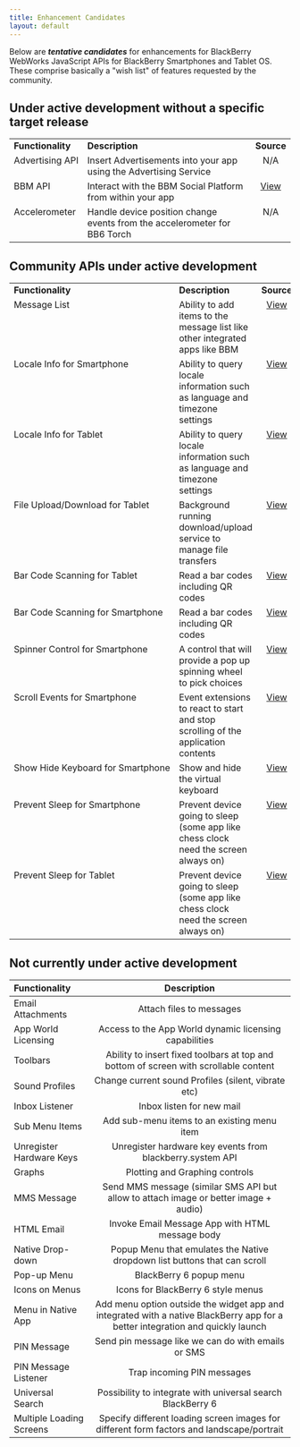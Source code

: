 ```yaml
---
title: Enhancement Candidates
layout: default
---
```



Below are _**tentative candidates**_ for enhancements for BlackBerry WebWorks JavaScript APIs for BlackBerry Smartphones and Tablet OS.  These comprise basically a "wish list" of features requested by the community.

## Under active development without a specific target release

 <table>
	<tr>
		<td style="font-weight: bold;">Functionality</td>
		<td style="font-weight: bold;">Description</td>
		<td style="font-weight: bold;text-align:center">Source</td>
	</tr>
	<tr>
		<td style="vertical-align:top;white-space:nowrap;">Advertising API</td>
		<td style="vertical-align:top;">Insert Advertisements into your app using the Advertising Service</td>
		<td style="vertical-align:top;text-align:center">N/A</td>
	</tr>
	<tr>
		<td style="vertical-align:top;white-space:nowrap;">BBM API </td>
		<td style="vertical-align:top;">Interact with the BBM Social Platform from within your app </td>
		<td style="vertical-align:top;text-align:center"><a href="http://us.blackberry.com/developers/blackberrymessenger/">View</a></td>
	</tr>
	<tr>
		<td style="vertical-align:top;white-space:nowrap;">Accelerometer</td>
		<td style="vertical-align:top;">Handle device position change events from the accelerometer for BB6 Torch</td>
		<td style="vertical-align:top;text-align:center">N/A</td>
	</tr>
 </table>
 
 
## Community APIs under active development

 <table>
	<tr>
		<td style="font-weight: bold;">Functionality</td>
		<td style="font-weight: bold;">Description</td>
		<td style="font-weight: bold;text-align:center">Source</td>
	</tr>
	<tr>
		<td style="vertical-align:top;white-space:nowrap;">Message List</td>
		<td style="vertical-align:top;">Ability to add items to the message list like other integrated apps like BBM</td>
		<td style="vertical-align:top;text-align:center"><a href="https://github.com/blackberry/WebWorks-Community-APIs/tree/master/Smartphone/MessageList">View</a></td>
	</tr>
	<tr>
		<td style="vertical-align:top;white-space:nowrap;">Locale Info for Smartphone </td>
		<td style="vertical-align:top;">Ability to query locale information such as language and timezone settings </td>
		<td style="vertical-align:top;text-align:center"><a href="https://github.com/blackberry/WebWorks-Community-APIs/tree/master/Smartphone/Locale">View</a></td>
	</tr>
	<tr>
		<td style="vertical-align:top;white-space:nowrap;">Locale Info for Tablet </td>
		<td style="vertical-align:top;">Ability to query locale information such as language and timezone settings </td>
		<td style="vertical-align:top;text-align:center"><a href="https://github.com/blackberry/WebWorks-Community-APIs/tree/master/Tablet/Locale">View</a></td>
	</tr>
	<tr>
		<td style="vertical-align:top;white-space:nowrap;">File Upload/Download for Tablet</td>
		<td style="vertical-align:top;">Background running download/upload service to manage file transfers</td>
		<td style="vertical-align:top;text-align:center"><a href="https://github.com/blackberry/WebWorks-Community-APIs/tree/master/Tablet/UploadDownload">View</a></td>
	</tr>
	<tr>
		<td style="vertical-align:top;white-space:nowrap;">Bar Code Scanning for Tablet</td>
		<td style="vertical-align:top;"> Read a bar codes including QR codes</td>
		<td style="vertical-align:top;text-align:center"><a href="https://github.com/blackberry/WebWorks-Community-APIs/tree/master/Tablet/Barcode">View</a></td>
	</tr>
	<tr>
		<td style="vertical-align:top;white-space:nowrap;">Bar Code Scanning for Smartphone</td>
		<td style="vertical-align:top;"> Read a bar codes including QR codes</td>
		<td style="vertical-align:top;text-align:center"><a href="https://github.com/blackberry/WebWorks-Community-APIs/tree/master/Smartphone/Barcode">View</a></td>
	</tr>
	<tr>
		<td style="vertical-align:top;white-space:nowrap;">Spinner Control for Smartphone</td>
		<td style="vertical-align:top;">A control that will provide a pop up spinning wheel to pick choices</td>
		<td style="vertical-align:top;text-align:center"><a href="https://github.com/blackberry/WebWorks-Community-APIs/tree/master/Smartphone/SpinnerControl">View</a></td>
	</tr>
	<tr>
		<td style="vertical-align:top;white-space:nowrap;">Scroll Events for Smartphone</td>
		<td style="vertical-align:top;">Event extensions to react to start and stop scrolling of the application contents</td>
		<td style="vertical-align:top;text-align:center"><a href="https://github.com/blackberry/WebWorks-Community-APIs/tree/master/Smartphone/Screen">View</a></td>
	</tr>
	<tr>
		<td style="vertical-align:top;white-space:nowrap;">Show Hide Keyboard for Smartphone</td>
		<td style="vertical-align:top;">Show and hide the virtual keyboard</td>
		<td style="vertical-align:top;text-align:center"><a href="https://github.com/blackberry/WebWorks-Community-APIs/tree/master/Smartphone/Screen">View</a></td>
	</tr>
	<tr>
		<td style="vertical-align:top;white-space:nowrap;">Prevent Sleep for Smartphone</td>
		<td style="vertical-align:top;">Prevent device going to sleep (some app like chess clock need the screen always on)</td>
		<td style="vertical-align:top;text-align:center"><a href="https://github.com/blackberry/WebWorks-Community-APIs/tree/master/Smartphone/Sleep">View</a></td>
	</tr>
	<tr>
		<td style="vertical-align:top;white-space:nowrap;">Prevent Sleep for Tablet</td>
		<td style="vertical-align:top;">Prevent device going to sleep (some app like chess clock need the screen always on)</td>
		<td style="vertical-align:top;text-align:center"><a href="https://github.com/blackberry/WebWorks-Community-APIs/tree/master/Tablet/sleep">View</a></td>
	</tr>
 </table>

 
## Not currently under active development

 Functionality | Description 
:------------|:------------:
 Email Attachments | Attach files to messages 
 App World Licensing | Access to the App World dynamic licensing capabilities 
 Toolbars | Ability to insert fixed toolbars at top and bottom of screen with scrollable content 
 Sound Profiles | Change current sound Profiles (silent, vibrate etc)
 Inbox Listener | Inbox listen for new mail 
 Sub Menu Items | Add sub-menu items to an existing menu item 
 Unregister Hardware Keys | Unregister hardware key events from blackberry.system API 
 Graphs | Plotting and Graphing controls 
 MMS Message | Send MMS message (similar SMS API but allow to attach image or better image + audio) 
 HTML Email | Invoke Email Message App with HTML message body 
 Native Drop-down | Popup Menu that emulates the Native dropdown list buttons that can scroll  
 Pop-up Menu | BlackBerry 6 popup menu  
 Icons on Menus | Icons for BlackBerry 6 style menus  
 Menu in Native App | Add menu option outside the widget app and integrated with a native BlackBerry app for a better integration and quickly launch 
 PIN Message | Send pin message like we can do with emails or SMS 
 PIN Message Listener | Trap incoming PIN messages 
 Universal Search | Possibility to integrate with universal search BlackBerry 6 
 Multiple Loading Screens | Specify different loading screen images for different form factors and landscape/portrait 
